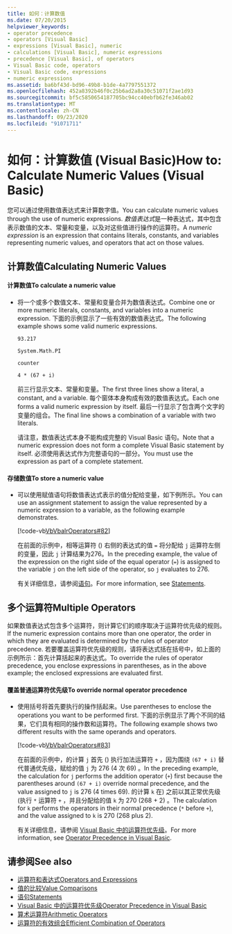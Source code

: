 ```yaml
---
title: 如何：计算数值
ms.date: 07/20/2015
helpviewer_keywords:
- operator precedence
- operators [Visual Basic]
- expressions [Visual Basic], numeric
- calculations [Visual Basic], numeric expressions
- precedence [Visual Basic], of operators
- Visual Basic code, operators
- Visual Basic code, expressions
- numeric expressions
ms.assetid: ba6bf43d-bd96-49b8-b1de-4a7797551372
ms.openlocfilehash: 452a8392b46f0c25b6ad2a8a30c51071f2ae1d93
ms.sourcegitcommit: bf5c5850654187705bc94cc40ebfb62fe346ab02
ms.translationtype: MT
ms.contentlocale: zh-CN
ms.lasthandoff: 09/23/2020
ms.locfileid: "91071711"
---
```

# <a name="how-to-calculate-numeric-values-visual-basic"></a><span data-ttu-id="4733e-102">如何：计算数值 (Visual Basic)</span><span class="sxs-lookup"><span data-stu-id="4733e-102">How to: Calculate Numeric Values (Visual Basic)</span></span>

<span data-ttu-id="4733e-103">您可以通过使用数值表达式来计算数字值。</span><span class="sxs-lookup"><span data-stu-id="4733e-103">You can calculate numeric values through the use of numeric expressions.</span></span> <span data-ttu-id="4733e-104">*数值表达式*是一种表达式，其中包含表示数值的文本、常量和变量，以及对这些值进行操作的运算符。</span><span class="sxs-lookup"><span data-stu-id="4733e-104">A *numeric expression* is an expression that contains literals, constants, and variables representing numeric values, and operators that act on those values.</span></span>  
  
## <a name="calculating-numeric-values"></a><span data-ttu-id="4733e-105">计算数值</span><span class="sxs-lookup"><span data-stu-id="4733e-105">Calculating Numeric Values</span></span>  
  
#### <a name="to-calculate-a-numeric-value"></a><span data-ttu-id="4733e-106">计算数值</span><span class="sxs-lookup"><span data-stu-id="4733e-106">To calculate a numeric value</span></span>  
  
- <span data-ttu-id="4733e-107">将一个或多个数值文本、常量和变量合并为数值表达式。</span><span class="sxs-lookup"><span data-stu-id="4733e-107">Combine one or more numeric literals, constants, and variables into a numeric expression.</span></span> <span data-ttu-id="4733e-108">下面的示例显示了一些有效的数值表达式。</span><span class="sxs-lookup"><span data-stu-id="4733e-108">The following example shows some valid numeric expressions.</span></span>  
  
     `93.217`  
  
     `System.Math.PI`  
  
     `counter`  
  
     `4 * (67 + i)`  
  
     <span data-ttu-id="4733e-109">前三行显示文本、常量和变量。</span><span class="sxs-lookup"><span data-stu-id="4733e-109">The first three lines show a literal, a constant, and a variable.</span></span> <span data-ttu-id="4733e-110">每个窗体本身构成有效的数值表达式。</span><span class="sxs-lookup"><span data-stu-id="4733e-110">Each one forms a valid numeric expression by itself.</span></span> <span data-ttu-id="4733e-111">最后一行显示了包含两个文字的变量的组合。</span><span class="sxs-lookup"><span data-stu-id="4733e-111">The final line shows a combination of a variable with two literals.</span></span>  
  
     <span data-ttu-id="4733e-112">请注意，数值表达式本身不能构成完整的 Visual Basic 语句。</span><span class="sxs-lookup"><span data-stu-id="4733e-112">Note that a numeric expression does not form a complete Visual Basic statement by itself.</span></span> <span data-ttu-id="4733e-113">必须使用表达式作为完整语句的一部分。</span><span class="sxs-lookup"><span data-stu-id="4733e-113">You must use the expression as part of a complete statement.</span></span>  
  
#### <a name="to-store-a-numeric-value"></a><span data-ttu-id="4733e-114">存储数值</span><span class="sxs-lookup"><span data-stu-id="4733e-114">To store a numeric value</span></span>  
  
- <span data-ttu-id="4733e-115">可以使用赋值语句将数值表达式表示的值分配给变量，如下例所示。</span><span class="sxs-lookup"><span data-stu-id="4733e-115">You can use an assignment statement to assign the value represented by a numeric expression to a variable, as the following example demonstrates.</span></span>  
  
     [!code-vb[VbVbalrOperators#82](~/samples/snippets/visualbasic/VS_Snippets_VBCSharp/VbVbalrOperators/VB/Class1.vb#82)]  
  
     <span data-ttu-id="4733e-116">在前面的示例中，相等运算符 () 右侧的表达式的值 `=` 将分配给 `j` 运算符左侧的变量，因此 `j` 计算结果为276。</span><span class="sxs-lookup"><span data-stu-id="4733e-116">In the preceding example, the value of the expression on the right side of the equal operator (`=`) is assigned to the variable `j` on the left side of the operator, so `j` evaluates to 276.</span></span>  
  
     <span data-ttu-id="4733e-117">有关详细信息，请参阅[语句](../../../language-reference/statements/index.md)。</span><span class="sxs-lookup"><span data-stu-id="4733e-117">For more information, see [Statements](../../../language-reference/statements/index.md).</span></span>  
  
## <a name="multiple-operators"></a><span data-ttu-id="4733e-118">多个运算符</span><span class="sxs-lookup"><span data-stu-id="4733e-118">Multiple Operators</span></span>  

 <span data-ttu-id="4733e-119">如果数值表达式包含多个运算符，则计算它们的顺序取决于运算符优先级的规则。</span><span class="sxs-lookup"><span data-stu-id="4733e-119">If the numeric expression contains more than one operator, the order in which they are evaluated is determined by the rules of operator precedence.</span></span> <span data-ttu-id="4733e-120">若要覆盖运算符优先级的规则，请将表达式括在括号中，如上面的示例所示：首先计算括起来的表达式。</span><span class="sxs-lookup"><span data-stu-id="4733e-120">To override the rules of operator precedence, you enclose expressions in parentheses, as in the above example; the enclosed expressions are evaluated first.</span></span>  
  
#### <a name="to-override-normal-operator-precedence"></a><span data-ttu-id="4733e-121">覆盖普通运算符优先级</span><span class="sxs-lookup"><span data-stu-id="4733e-121">To override normal operator precedence</span></span>  
  
- <span data-ttu-id="4733e-122">使用括号将首先要执行的操作括起来。</span><span class="sxs-lookup"><span data-stu-id="4733e-122">Use parentheses to enclose the operations you want to be performed first.</span></span> <span data-ttu-id="4733e-123">下面的示例显示了两个不同的结果，它们具有相同的操作数和运算符。</span><span class="sxs-lookup"><span data-stu-id="4733e-123">The following example shows two different results with the same operands and operators.</span></span>  
  
     [!code-vb[VbVbalrOperators#83](~/samples/snippets/visualbasic/VS_Snippets_VBCSharp/VbVbalrOperators/VB/Class1.vb#83)]  
  
     <span data-ttu-id="4733e-124">在前面的示例中，的计算 `j` 首先 () 执行加法运算符 `+` ，因为围绕 `(67 + i)` 替代普通优先级，赋给的值 `j` 为 276 (4 次 69) 。</span><span class="sxs-lookup"><span data-stu-id="4733e-124">In the preceding example, the calculation for `j` performs the addition operator (`+`) first because the parentheses around `(67 + i)` override normal precedence, and the value assigned to `j` is 276 (4 times 69).</span></span> <span data-ttu-id="4733e-125">的计算 `k` 在) 之前以其正常优先级 (执行 `*` 运算符 `+` ，并且分配给的值 `k` 为 270 (268 + 2) 。</span><span class="sxs-lookup"><span data-stu-id="4733e-125">The calculation for `k` performs the operators in their normal precedence (`*` before `+`), and the value assigned to `k` is 270 (268 plus 2).</span></span>  
  
     <span data-ttu-id="4733e-126">有关详细信息，请参阅 [Visual Basic 中的运算符优先级](../../../language-reference/operators/operator-precedence.md)。</span><span class="sxs-lookup"><span data-stu-id="4733e-126">For more information, see [Operator Precedence in Visual Basic](../../../language-reference/operators/operator-precedence.md).</span></span>  
  
## <a name="see-also"></a><span data-ttu-id="4733e-127">请参阅</span><span class="sxs-lookup"><span data-stu-id="4733e-127">See also</span></span>

- [<span data-ttu-id="4733e-128">运算符和表达式</span><span class="sxs-lookup"><span data-stu-id="4733e-128">Operators and Expressions</span></span>](index.md)
- [<span data-ttu-id="4733e-129">值的比较</span><span class="sxs-lookup"><span data-stu-id="4733e-129">Value Comparisons</span></span>](value-comparisons.md)
- [<span data-ttu-id="4733e-130">语句</span><span class="sxs-lookup"><span data-stu-id="4733e-130">Statements</span></span>](../../../language-reference/statements/index.md)
- [<span data-ttu-id="4733e-131">Visual Basic 中的运算符优先级</span><span class="sxs-lookup"><span data-stu-id="4733e-131">Operator Precedence in Visual Basic</span></span>](../../../language-reference/operators/operator-precedence.md)
- [<span data-ttu-id="4733e-132">算术运算符</span><span class="sxs-lookup"><span data-stu-id="4733e-132">Arithmetic Operators</span></span>](../../../language-reference/operators/arithmetic-operators.md)
- [<span data-ttu-id="4733e-133">运算符的有效组合</span><span class="sxs-lookup"><span data-stu-id="4733e-133">Efficient Combination of Operators</span></span>](efficient-combination-of-operators.md)
